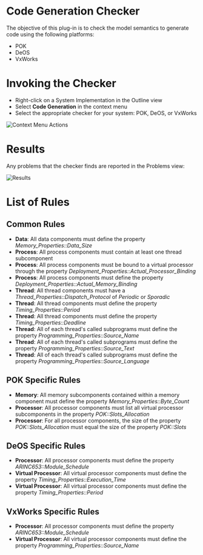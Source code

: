 <!--
Copyright (c) 2004-2020 Carnegie Mellon University and others. (see Contributors file). 
All Rights Reserved.

NO WARRANTY. ALL MATERIAL IS FURNISHED ON AN "AS-IS" BASIS. CARNEGIE MELLON UNIVERSITY MAKES NO WARRANTIES OF ANY
KIND, EITHER EXPRESSED OR IMPLIED, AS TO ANY MATTER INCLUDING, BUT NOT LIMITED TO, WARRANTY OF FITNESS FOR PURPOSE
OR MERCHANTABILITY, EXCLUSIVITY, OR RESULTS OBTAINED FROM USE OF THE MATERIAL. CARNEGIE MELLON UNIVERSITY DOES NOT
MAKE ANY WARRANTY OF ANY KIND WITH RESPECT TO FREEDOM FROM PATENT, TRADEMARK, OR COPYRIGHT INFRINGEMENT.

This program and the accompanying materials are made available under the terms of the Eclipse Public License 2.0
which is available at https://www.eclipse.org/legal/epl-2.0/
SPDX-License-Identifier: EPL-2.0

Created, in part, with funding and support from the United States Government. (see Acknowledgments file).

This program includes and/or can make use of certain third party source code, object code, documentation and other
files ("Third Party Software"). The Third Party Software that is used by this program is dependent upon your system
configuration. By using this program, You agree to comply with any and all relevant Third Party Software terms and
conditions contained in any such Third Party Software or separate license file distributed with such Third Party
Software. The parties who own the Third Party Software ("Third Party Licensors") are intended third party benefici-
aries to this license with respect to the terms applicable to their Third Party Software. Third Party Software li-
censes only apply to the Third Party Software and not any other portion of this program or this program as a whole.
-->
# Code Generation Checker
The objective of this plug-in is to check the model
semantics to generate code using the following
platforms:

 * POK
 * DeOS
 * VxWorks

# Invoking the Checker
 * Right-click on a System Implementation in the Outline view
 * Select **Code Generation** in the context menu
 * Select the appropriate checker for your system: POK, DeOS, or VxWorks

![Context Menu Actions](images/OutlineActions.png)

# Results
Any problems that the checker finds are reported in the Problems view:

![Results](images/CheckerResults.png)

# List of Rules

## Common Rules
 * **Data**: All data components must define the property *Memory_Properties::Data_Size*
 * **Process**: All process components must contain at least one thread subcomponent
 * **Process**: All process components must be bound to a virtual processor through the property *Deployment_Properties::Actual_Processor_Binding*
 * **Process**: All process components must define the property *Deployment_Properties::Actual_Memory_Binding*
 * **Thread**: All thread components must have a *Thread_Properties::Dispatch_Protocol* of *Periodic* or *Sporadic*
 * **Thread**: All thread components must define the property *Timing_Properties::Period*
 * **Thread**: All thread components must define the property *Timing_Properties::Deadline*
 * **Thread**: All of each thread's called subprograms must define the property *Programming_Properties::Source_Name*
 * **Thread**: All of each thread's called subprograms must define the property *Programming_Properties::Source_Text*
 * **Thread**: All of each thread's called subprograms must define the property *Programming_Properties::Source_Language*

## POK Specific Rules
 * **Memory**: All memory subcomponents contained within a memory component must define the property *Memory_Properties::Byte_Count*
 * **Processor**: All processor components must list all virtual processor subcomponents in the property *POK::Slots_Allocation*
 * **Processor**: For all processor components, the size of the property *POK::Slots_Allocation* must equal the size of the property *POK::Slots*

## DeOS Specific Rules
 * **Processor**: All processor components must define the property *ARINC653::Module_Schedule*
 * **Virtual Processor**: All virtual processor components must define the property *Timing_Properties::Execution_Time*
 * **Virtual Processor**: All virtual processor components must define the property *Timing_Properties::Period*

## VxWorks Specific Rules
 * **Processor**: All processor components must define the property *ARINC653::Module_Schedule*
 * **Virtual Processor**: All virtual processor components must define the property *Programming_Properties::Source_Name*